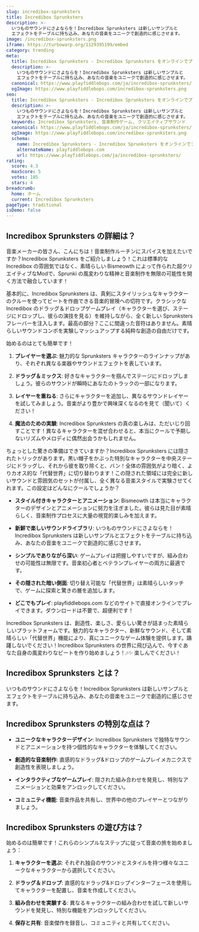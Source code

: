 ```yaml
---
slug: incredibox-sprunksters
title: Incredibox Sprunksters
description: >-
  いつものサウンドにさよならを！Incredibox Sprunksters は新しいサンプルと
  エフェクトをテーブルに持ち込み、あなたの音楽をユニークで創造的に感じさせます。
image: /incredibox-sprunksters.png
iframe: https://turbowarp.org/1129395199/embed
category: trending
meta:
  title: Incredibox Sprunksters - Incredibox Sprunksters をオンラインでプレイ
  description: >-
    いつものサウンドにさよならを！Incredibox Sprunksters は新しいサンプルと
    エフェクトをテーブルに持ち込み、あなたの音楽をユニークで創造的に感じさせます。
  canonical: https://www.playfiddlebops.com/ja/incredibox-sprunksters/
  ogImage: https://www.playfiddlebops.com/incredibox-sprunksters.png
seo:
  title: Incredibox Sprunksters - Incredibox Sprunksters をオンラインでプレイ
  description: >-
    いつものサウンドにさよならを！Incredibox Sprunksters は新しいサンプルと
    エフェクトをテーブルに持ち込み、あなたの音楽をユニークで創造的に感じさせます。
  keywords: Incredibox Sprunksters, 音楽制作ゲーム, クリエイティブサウンド
  canonical: https://www.playfiddlebops.com/ja/incredibox-sprunksters/
  ogImage: https://www.playfiddlebops.com/incredibox-sprunksters.png
  schema:
    name: Incredibox Sprunksters - Incredibox Sprunksters をオンラインでプレイ
    alternateName: playfiddlebops.com
    url: https://www.playfiddlebops.com/ja/incredibox-sprunksters/
rating:
  score: 4.3
  maxScore: 5
  votes: 185
  stars: 4
breadcrumb:
  home: ホーム
  current: Incredibox Sprunksters
pageType: traditional
isDemo: false
---
```


## Incredibox Sprunksters の詳細は？

音楽メーカーの皆さん、こんにちは！音楽制作ルーチンにスパイスを加えたいですか？Incredibox Sprunksters をご紹介しましょう！これは標準的な Incredibox の雰囲気ではなく、素晴らしい Bismeowth によって作られた超クリエイティブなModで、Sprunki の風変わりな精神と音楽制作を無限の可能性を開く方法で融合しています！

基本的に、Incredibox Sprunksters は、真剣にスタイリッシュなキャラクターのクルーを使ってビートを作曲できる音楽的冒険への切符です。クラシックな Incredibox のドラッグ＆ドロップゲームプレイ（キャラクターを選び、ステージにドロップし、彼らの演技を見る）を維持しながら、全く新しい Sprunksters フレーバーを注入します。最高の部分？ここに間違った音符はありません。素晴らしいサウンドコンボを実験しマッシュアップする純粋な創造の自由だけです。

始めるのはとても簡単です！

1. **プレイヤーを選ぶ**: 魅力的な Sprunksters キャラクターのラインナップがあり、それぞれ異なる楽器やサウンドエフェクトを表しています。

1. **ドラッグ＆ミックス**: 好きなキャラクターを掴んでステージにドロップしましょう。彼らのサウンドが瞬時にあなたのトラックの一部になります。

1. **レイヤーを重ねる**: さらにキャラクターを追加し、異なるサウンドレイヤーを試してみましょう。音楽がより豊かで興味深くなるのを見て（聞いて）ください！

1. **魔法のための実験**: Incredibox Sprunksters の真の楽しみは、ただいじり回すことです！異なるキャラクターを混ぜ合わせると、本当にクールで予期しないリズムやメロディに偶然出会うかもしれません。

ちょっとした驚きの準備はできていますか？Incredibox Sprunksters には隠されたトリックがあります。黒い帽子をかぶった特別なキャラクターを中央ステージにドラッグし、それから彼を取り除くと、バン！全体の雰囲気がより暗く、よりカオス的な「代替世界」に切り替わります！この隠された領域には完全に新しいサウンドと雰囲気のセットが付属し、全く異なる音楽スタイルで実験させてくれます。この設定はどんなにクールでしょうか？

- **スタイル付きキャラクターとアニメーション**: Bismeowth は本当にキャラクターのデザインとアニメーションに努力を注ぎました。彼らは見た目が素晴らしく、音楽制作プロセスに大量の視覚的楽しみを加えます。

- **新鮮で楽しいサウンドライブラリ**: いつものサウンドにさよならを！Incredibox Sprunksters は新しいサンプルとエフェクトをテーブルに持ち込み、あなたの音楽をユニークで創造的に感じさせます。

- **シンプルでありながら深い**: ゲームプレイは把握しやすいですが、組み合わせの可能性は無限です。音楽初心者とベテランプレイヤーの両方に最適です。

- **その隠された暗い側面**: 切り替え可能な「代替世界」は素晴らしいタッチで、ゲームに探索と驚きの層を追加します。

- **どこでもプレイ**: playfiddlebops.com などのサイトで直接オンラインでプレイできます。ダウンロードは不要で、超便利です！

Incredibox Sprunksters は、創造性、楽しさ、愛らしい驚きが詰まった素晴らしいプラットフォームです。魅力的なキャラクター、新鮮なサウンド、そして素晴らしい「代替世界」機能により、真にユニークなゲーム体験を提供します。躊躇しないでください！Incredibox Sprunksters の世界に飛び込んで、今すぐあなた自身の風変わりなビートを作り始めましょう！🎶✨ 楽しんでください！

## Incredibox Sprunksters とは？

いつものサウンドにさよならを！Incredibox Sprunksters は新しいサンプルとエフェクトをテーブルに持ち込み、あなたの音楽をユニークで創造的に感じさせます。

## Incredibox Sprunksters の特別な点は？

- **ユニークなキャラクターデザイン**: Incredibox Sprunksters で独特なサウンドとアニメーションを持つ個性的なキャラクターを体験してください。

- **創造的な音楽制作**: 直感的なドラッグ&ドロップのゲームプレイメカニクスで創造性を表現しましょう。

- **インタラクティブなゲームプレイ**: 隠された組み合わせを発見し、特別なアニメーションと効果をアンロックしてください。

- **コミュニティ機能**: 音楽作品を共有し、世界中の他のプレイヤーとつながりましょう。

## Incredibox Sprunksters の遊び方は？

始めるのは簡単です！これらのシンプルなステップに従って音楽の旅を始めましょう：

1. **キャラクターを選ぶ**: それぞれ独自のサウンドとスタイルを持つ様々なユニークなキャラクターから選択してください。

1. **ドラッグ＆ドロップ**: 直感的なドラッグ&ドロップインターフェースを使用してキャラクターを配置し、音楽を作成してください。

1. **組み合わせを実験する**: 異なるキャラクターの組み合わせを試して新しいサウンドを発見し、特別な機能をアンロックしてください。

1. **保存と共有**: 音楽傑作を録音し、コミュニティと共有してください。